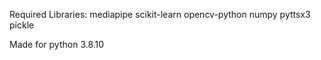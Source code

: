 Required Libraries:
mediapipe
scikit-learn
opencv-python
numpy
pyttsx3
pickle

Made for python 3.8.10
